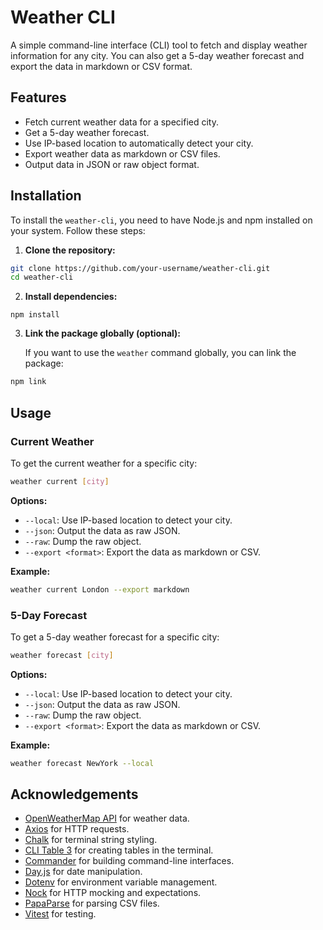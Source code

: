# Weather CLI

A simple command-line interface (CLI) tool to fetch and display weather information for any city. You can also get a 5-day weather forecast and export the data in markdown or CSV format.

## Features

- Fetch current weather data for a specified city.
- Get a 5-day weather forecast.
- Use IP-based location to automatically detect your city.
- Export weather data as markdown or CSV files.
- Output data in JSON or raw object format.

## Installation

To install the `weather-cli`, you need to have Node.js and npm installed on your system. Follow these steps:

1. **Clone the repository:**

```bash
git clone https://github.com/your-username/weather-cli.git
cd weather-cli
```

2. **Install dependencies:**

```angular2html
npm install
```

3. **Link the package globally (optional):**

   If you want to use the `weather` command globally, you can link the package:

```bash
npm link
```

## Usage

### Current Weather

To get the current weather for a specific city:

```bash
weather current [city]
```

**Options:**

- `--local`: Use IP-based location to detect your city.
- `--json`: Output the data as raw JSON.
- `--raw`: Dump the raw object.
- `--export <format>`: Export the data as markdown or CSV.

**Example:**

```bash
weather current London --export markdown
```

### 5-Day Forecast

To get a 5-day weather forecast for a specific city:

```bash
weather forecast [city]
```

**Options:**

- `--local`: Use IP-based location to detect your city.
- `--json`: Output the data as raw JSON.
- `--raw`: Dump the raw object.
- `--export <format>`: Export the data as markdown or CSV.

**Example:**

```bash
weather forecast NewYork --local
```

## Acknowledgements

- [OpenWeatherMap API](https://openweathermap.org/api) for weather data.
- [Axios](https://github.com/axios/axios) for HTTP requests.
- [Chalk](https://github.com/chalk/chalk) for terminal string styling.
- [CLI Table 3](https://github.com/cli-table/cli-table3) for creating tables in the terminal.
- [Commander](https://github.com/tj/commander.js) for building command-line interfaces.
- [Day.js](https://github.com/iamkun/dayjs) for date manipulation.
- [Dotenv](https://github.com/motdotla/dotenv) for environment variable management.
- [Nock](https://github.com/nock/nock) for HTTP mocking and expectations.
- [PapaParse](https://github.com/mholt/PapaParse) for parsing CSV files.
- [Vitest](https://github.com/vitest-dev/vitest) for testing.
